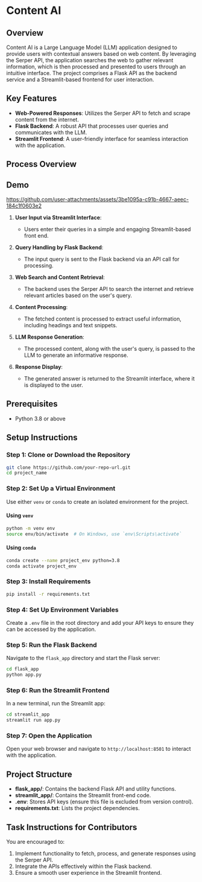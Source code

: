 # Content AI

## Overview

Content AI is a Large Language Model (LLM) application designed to provide users with contextual answers based on web content. By leveraging the Serper API, the application searches the web to gather relevant information, which is then processed and presented to users through an intuitive interface. The project comprises a Flask API as the backend service and a Streamlit-based frontend for user interaction.

## Key Features

- **Web-Powered Responses**: Utilizes the Serper API to fetch and scrape content from the internet.
- **Flask Backend**: A robust API that processes user queries and communicates with the LLM.
- **Streamlit Frontend**: A user-friendly interface for seamless interaction with the application.

## Process Overview

## Demo



https://github.com/user-attachments/assets/3be1095a-c91b-4667-aeec-184c1f0603e2


1. **User Input via Streamlit Interface**:
   - Users enter their queries in a simple and engaging Streamlit-based front end.

2. **Query Handling by Flask Backend**:
   - The input query is sent to the Flask backend via an API call for processing.

3. **Web Search and Content Retrieval**:
   - The backend uses the Serper API to search the internet and retrieve relevant articles based on the user's query.

4. **Content Processing**:
   - The fetched content is processed to extract useful information, including headings and text snippets.

5. **LLM Response Generation**:
   - The processed content, along with the user's query, is passed to the LLM to generate an informative response.

6. **Response Display**:
   - The generated answer is returned to the Streamlit interface, where it is displayed to the user.

## Prerequisites

- Python 3.8 or above

## Setup Instructions

### Step 1: Clone or Download the Repository

```bash
git clone https://github.com/your-repo-url.git
cd project_name
```

### Step 2: Set Up a Virtual Environment

Use either `venv` or `conda` to create an isolated environment for the project.

#### Using `venv`

```bash
python -m venv env
source env/bin/activate  # On Windows, use `env\Scripts\activate`
```

#### Using `conda`

```bash
conda create --name project_env python=3.8
conda activate project_env
```

### Step 3: Install Requirements

```bash
pip install -r requirements.txt
```

### Step 4: Set Up Environment Variables

Create a `.env` file in the root directory and add your API keys to ensure they can be accessed by the application.

### Step 5: Run the Flask Backend

Navigate to the `flask_app` directory and start the Flask server:

```bash
cd flask_app
python app.py
```

### Step 6: Run the Streamlit Frontend

In a new terminal, run the Streamlit app:

```bash
cd streamlit_app
streamlit run app.py
```

### Step 7: Open the Application

Open your web browser and navigate to `http://localhost:8501` to interact with the application.

## Project Structure

- **flask_app/**: Contains the backend Flask API and utility functions.
- **streamlit_app/**: Contains the Streamlit front-end code.
- **.env**: Stores API keys (ensure this file is excluded from version control).
- **requirements.txt**: Lists the project dependencies.

## Task Instructions for Contributors

You are encouraged to:

1. Implement functionality to fetch, process, and generate responses using the Serper API.
2. Integrate the APIs effectively within the Flask backend.
3. Ensure a smooth user experience in the Streamlit frontend.

